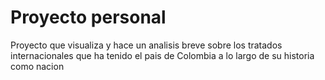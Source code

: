 # Proyecto personal 
Proyecto que visualiza y hace un analisis breve sobre los tratados internacionales que ha tenido el pais de Colombia a lo largo de su historia como nacion
